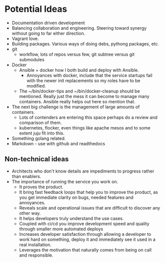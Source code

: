 # Potential Ideas
- Documentation driven development
- Balancing collaboration and engineering. Steering toward synergy without going to far either direction.
- Vagrant love.
- Building packages. Various ways of doing debs, pythong packages, etc.
- git
  - workflow, lots of repos versus few, git subtree versus git submodules
- Docker
  - Ansible + docker how I both build and deploy with Ansible.
    - Annoyances with docker, include that the service startups fail with the newer init replacements so my roles have to be modified.
  - The ~/bin/docker-tips and ~/bin/docker-cleanup should be mentioned. Really just the mess it can become to manage many containers. Ansible
    really helps out here so mention that.
- The next big challenge is the management of large amounts of containers.
  - Lots of contenders are entering this space perhaps do a review and comparison of them.
  - kubernetes, flocker, even things like apache mesos and to some extent juju fit into this.
- Something golang related.
- Markdown - use with github and readthedocs

## Non-technical ideas
- Architects who don't know details are impediments to progress rather than enablers.
- The importance of running the service you work on.
  - It proves the product.
  - It bring fast feedback loops that help you to improve the product, as you get immediate clarity on bugs, needed features and annoyances.
  - Reveals scale and operational issues that are difficult to discover any other way.
  - It helps developers truly understand the use cases.
  - Coupled with ci/cd you improve development speed and quality through smaller more automated deploys
  - Increases developer satisfaction through allowing a developer to work hard on something, deploy it and immediately see it used in
    a real installation.
  - Leverages the motivation that naturally comes from being on call and responsible.
